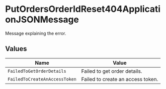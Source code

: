 # PutOrdersOrderIdReset404ApplicationJSONMessage

Message explaining the error.


## Values

| Name                              | Value                             |
| --------------------------------- | --------------------------------- |
| `FailedToGetOrderDetails`         | Failed to get order details.      |
| `FailedToCreateAnAccessToken`     | Failed to create an access token. |